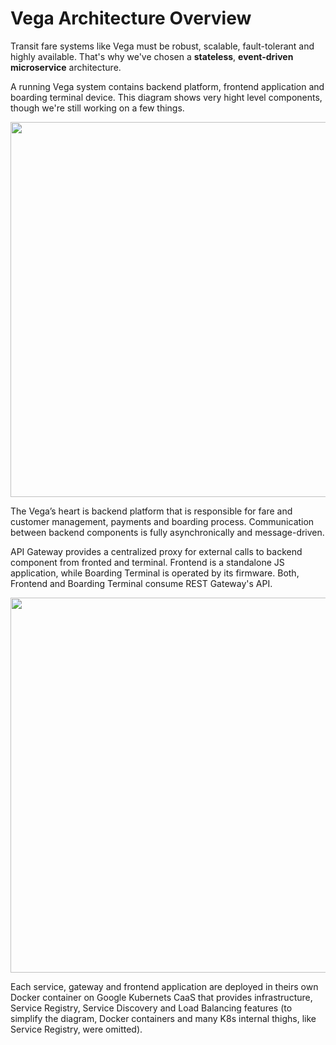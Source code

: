 # Vega Architecture Overview
Transit fare systems like Vega must be robust, scalable, fault-tolerant and highly available. That's why we've chosen a **stateless**, **event-driven** **microservice** architecture. 

A running Vega system contains backend platform, frontend application and boarding terminal device. This diagram shows very hight level components, though we're still working on a few things.

<p align="center">
  <img width="600px" src="https://cloud.githubusercontent.com/assets/5632544/20445226/7a3f05d6-add4-11e6-935b-c97d19d6b4c6.png"/>
</p>

The Vega’s heart is backend platform that is responsible for fare and customer management, payments and boarding process. Communication between backend components is fully asynchronically and message-driven.

API Gateway provides a centralized proxy for external calls to backend component from fronted and terminal. Frontend is a standalone JS application, while Boarding Terminal is operated by its firmware. Both, Frontend and Boarding Terminal consume REST Gateway's API. 

<p align="center">
  <img width="600px" src="https://cloud.githubusercontent.com/assets/5632544/20384102/c7d20816-acb2-11e6-8a10-e888adfcc4d8.png"/>
</p>

Each service, gateway and frontend application are deployed in theirs own Docker container on Google Kubernets CaaS that provides infrastructure, Service Registry, Service Discovery and Load Balancing features (to simplify the diagram, Docker containers and many K8s internal thighs, like Service Registry, were omitted).